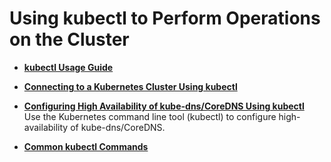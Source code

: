 # Using kubectl to Perform Operations on the Cluster<a name="cce_01_0140"></a>

-   **[kubectl Usage Guide](kubectl-usage-guide.md)**  

-   **[Connecting to a Kubernetes Cluster Using kubectl](connecting-to-a-kubernetes-cluster-using-kubectl.md)**  

-   **[Configuring High Availability of kube-dns/CoreDNS Using kubectl](configuring-high-availability-of-kube-dns-coredns-using-kubectl.md)**  
Use the Kubernetes command line tool \(kubectl\) to configure  high-availability  of kube-dns/CoreDNS.
-   **[Common kubectl Commands](common-kubectl-commands.md)**  


